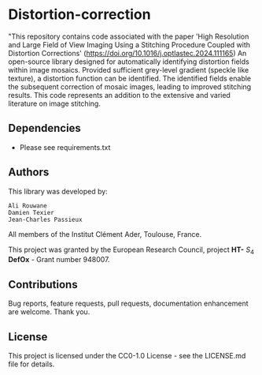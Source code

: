 # Distortion-correction
"This repository contains code associated with the paper 
'High Resolution and Large Field of View Imaging Using a Stitching Procedure Coupled with Distortion Corrections' 
(https://doi.org/10.1016/j.optlastec.2024.111165)
An open-source library designed for automatically identifying distortion fields within image mosaics.
Provided sufficient grey-level gradient (speckle like texture), a distortion function can be identified. 
The identified fields enable the subsequent correction of mosaic images, leading to improved stitching results. 
This code represents an addition to the extensive and varied literature on image stitching.

## Dependencies

* Please see requirements.txt 

## Authors
This library was developed by:

    Ali Rouwane 
    Damien Texier 
    Jean-Charles Passieux

All members of the Institut Clément Ader, Toulouse, France.

This project was granted by the European Research Council, 
project **HT-** $S_4$ **DefOx** - Grant number 948007. 

## Contributions 
Bug reports, feature requests, pull requests, documentation enhancement are welcome. Thank you.

## License
This project is licensed under the  CC0-1.0 License - see the LICENSE.md file for details.                  
